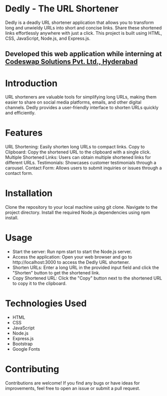 # Dedly - The URL Shortener

Dedly is a deadly URL shortener application that allows you to transform long and unwieldy URLs into short and concise links. Share these shortened links effortlessly anywhere with just a click. This project is built using HTML, CSS, JavaScript, Node.js, and Express.js.


<h2>Developed this web application while interning at <a href="https://www.linkedin.com/company/codeswap-solutions-pvt-ltd/about/"> Codeswap Solutions Pvt. Ltd., Hyderabad </a> </h2>

# Introduction
URL shorteners are valuable tools for simplifying long URLs, making them easier to share on social media platforms, emails, and other digital channels. Dedly provides a user-friendly interface to shorten URLs quickly and efficiently.

# Features
URL Shortening: Easily shorten long URLs to compact links.
Copy to Clipboard: Copy the shortened URL to the clipboard with a single click.
Multiple Shortened Links: Users can obtain multiple shortened links for different URLs.
Testimonials: Showcases customer testimonials through a carousel.
Contact Form: Allows users to submit inquiries or issues through a contact form.


# Installation
Clone the repository to your local machine using git clone.
Navigate to the project directory.
Install the required Node.js dependencies using npm install.


# Usage
<ul>
<li> Start the server: Run npm start to start the Node.js server.</l1>
<li>Access the application: Open your web browser and go to http://localhost:3000 to access the Dedly URL shortener.</l1>
<li>Shorten URLs: Enter a long URL in the provided input field and click the "Shorten" button to get the shortened link.</l1>
<li>Copy Shortened URL: Click the "Copy" button next to the shortened URL to copy it to the clipboard.</l1>

</ul>

# Technologies Used
<ul>
<li>HTML</li>
<li>CSS</li>
<li>JavaScript</li>
<li>Node.js</li>
<li>Express.js</li>
<li>Bootstrap</li>
<li>Google Fonts</li>
</ul>

# Contributing
Contributions are welcome! If you find any bugs or have ideas for improvements, feel free to open an issue or submit a pull request.
